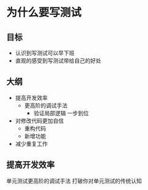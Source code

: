 <script setup>
import CVideo from '../components/CVideo.vue'
</script>
# 为什么要写测试

## 目标

- 认识到写测试可以早下班
- 直观的感受到写测试带给自己的好处

## 大纲

- 提高开发效率
  - 更高阶的调试手法
    - 验证局部逻辑 一步到位
- 对修改代码更加自信
  - 重构代码
  - 新增功能
- 减少重复工作

## 提高开发效率
<CVideo src="//player.bilibili.com/player.html?aid=652198267&bvid=BV1me4y1c7nM&cid=1016712076&page=1"/>

单元测试更高阶的调试手法 打破你对单元测试的传统认知
